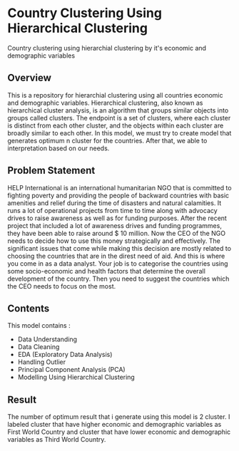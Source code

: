# Country Clustering Using Hierarchical Clustering
Country clustering using hierarchial clustering by it's economic and demographic variables

## Overview
This is a repository for hierarchial clustering using all countries economic and demographic variables. Hierarchical clustering, also known as hierarchical cluster analysis, is an algorithm that groups similar objects into groups called clusters. The endpoint is a set of clusters, where each cluster is distinct from each other cluster, and the objects within each cluster are broadly similar to each other. In this model, we must try to create model that generates optimum n cluster for the countries. After that, we able to interpretation based on our needs.

## Problem Statement
HELP International is an international humanitarian NGO that is committed to fighting poverty and providing the people of backward countries with basic amenities and relief during the time of disasters and natural calamities. It runs a lot of operational projects from time to time along with advocacy drives to raise awareness as well as for funding purposes.
After the recent project that included a lot of awareness drives and funding programmes, they have been able to raise around $ 10 million. Now the CEO of the NGO needs to decide how to use this money strategically and effectively. The significant issues that come while making this decision are mostly related to choosing the countries that are in the direst need of aid.
And this is where you come in as a data analyst. Your job is to categorise the countries using some socio-economic and health factors that determine the overall development of the country. Then you need to suggest the countries which the CEO needs to focus on the most.

## Contents
This model contains :
* Data Understanding
* Data Cleaning
* EDA (Exploratory Data Analysis)
* Handling Outlier
* Principal Component Analysis (PCA)
* Modelling Using Hierarchical Clustering

## Result
The number of optimum result that i generate using this model is 2 cluster. I labeled cluster that have higher economic and demographic variables as First World Country and cluster that have lower economic and demographic variables as Third World Country. 
